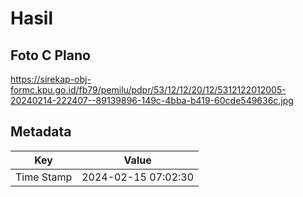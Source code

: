 # Hasil

## Foto C Plano

https://sirekap-obj-formc.kpu.go.id/fb79/pemilu/pdpr/53/12/12/20/12/5312122012005-20240214-222407--89139896-149c-4bba-b419-60cde549636c.jpg


## Metadata

| Key        | Value               |
| ---------- | ------------------- |
| Time Stamp | 2024-02-15 07:02:30 |



